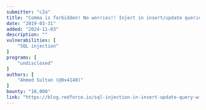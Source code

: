 ```yaml
---
submitter: "c2a"
title: "Comma is forbidden! No worries!! Inject in insert/update queries without it"
date: "2019-03-31"
added: "2024-11-03"
description: ""
vulnerabilities: [
    "SQL injection"
]
programs: [
    "undisclosed"
]
authors: [
    "Ahmed Sultan (@0x4148)"
]
bounty: "10,000"
link: "https://blog.redforce.io/sql-injection-in-insert-update-query-without-comma/"
---
```




